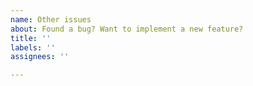```yaml
---
name: Other issues
about: Found a bug? Want to implement a new feature?
title: ''
labels: ''
assignees: ''

---
```



